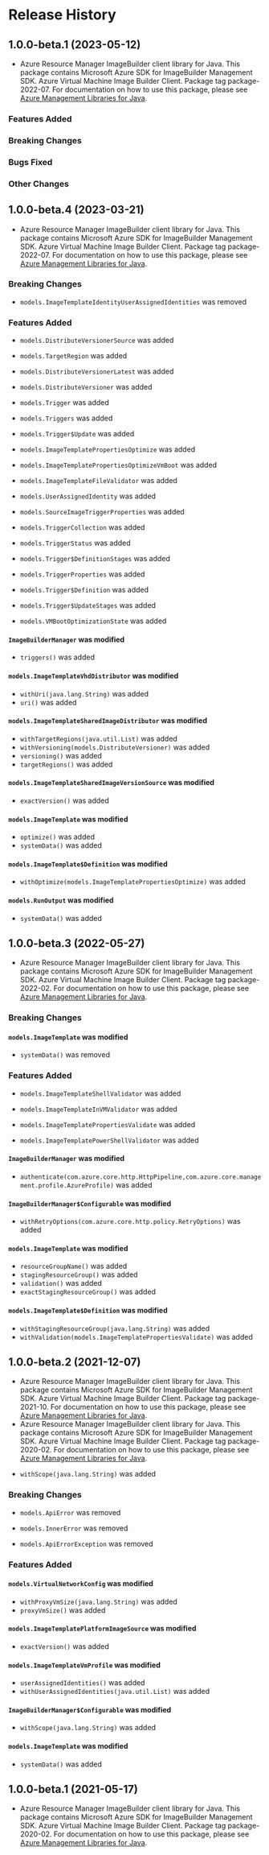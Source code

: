 # Release History

## 1.0.0-beta.1 (2023-05-12)

- Azure Resource Manager ImageBuilder client library for Java. This package contains Microsoft Azure SDK for ImageBuilder Management SDK. Azure Virtual Machine Image Builder Client. Package tag package-2022-07. For documentation on how to use this package, please see [Azure Management Libraries for Java](https://aka.ms/azsdk/java/mgmt).

### Features Added

### Breaking Changes

### Bugs Fixed

### Other Changes

## 1.0.0-beta.4 (2023-03-21)

- Azure Resource Manager ImageBuilder client library for Java. This package contains Microsoft Azure SDK for ImageBuilder Management SDK. Azure Virtual Machine Image Builder Client. Package tag package-2022-07. For documentation on how to use this package, please see [Azure Management Libraries for Java](https://aka.ms/azsdk/java/mgmt).

### Breaking Changes

* `models.ImageTemplateIdentityUserAssignedIdentities` was removed

### Features Added

* `models.DistributeVersionerSource` was added

* `models.TargetRegion` was added

* `models.DistributeVersionerLatest` was added

* `models.DistributeVersioner` was added

* `models.Trigger` was added

* `models.Triggers` was added

* `models.Trigger$Update` was added

* `models.ImageTemplatePropertiesOptimize` was added

* `models.ImageTemplatePropertiesOptimizeVmBoot` was added

* `models.ImageTemplateFileValidator` was added

* `models.UserAssignedIdentity` was added

* `models.SourceImageTriggerProperties` was added

* `models.TriggerCollection` was added

* `models.TriggerStatus` was added

* `models.Trigger$DefinitionStages` was added

* `models.TriggerProperties` was added

* `models.Trigger$Definition` was added

* `models.Trigger$UpdateStages` was added

* `models.VMBootOptimizationState` was added

#### `ImageBuilderManager` was modified

* `triggers()` was added

#### `models.ImageTemplateVhdDistributor` was modified

* `withUri(java.lang.String)` was added
* `uri()` was added

#### `models.ImageTemplateSharedImageDistributor` was modified

* `withTargetRegions(java.util.List)` was added
* `withVersioning(models.DistributeVersioner)` was added
* `versioning()` was added
* `targetRegions()` was added

#### `models.ImageTemplateSharedImageVersionSource` was modified

* `exactVersion()` was added

#### `models.ImageTemplate` was modified

* `optimize()` was added
* `systemData()` was added

#### `models.ImageTemplate$Definition` was modified

* `withOptimize(models.ImageTemplatePropertiesOptimize)` was added

#### `models.RunOutput` was modified

* `systemData()` was added

## 1.0.0-beta.3 (2022-05-27)

- Azure Resource Manager ImageBuilder client library for Java. This package contains Microsoft Azure SDK for ImageBuilder Management SDK. Azure Virtual Machine Image Builder Client. Package tag package-2022-02. For documentation on how to use this package, please see [Azure Management Libraries for Java](https://aka.ms/azsdk/java/mgmt).

### Breaking Changes

#### `models.ImageTemplate` was modified

* `systemData()` was removed

### Features Added

* `models.ImageTemplateShellValidator` was added

* `models.ImageTemplateInVMValidator` was added

* `models.ImageTemplatePropertiesValidate` was added

* `models.ImageTemplatePowerShellValidator` was added

#### `ImageBuilderManager` was modified

* `authenticate(com.azure.core.http.HttpPipeline,com.azure.core.management.profile.AzureProfile)` was added

#### `ImageBuilderManager$Configurable` was modified

* `withRetryOptions(com.azure.core.http.policy.RetryOptions)` was added

#### `models.ImageTemplate` was modified

* `resourceGroupName()` was added
* `stagingResourceGroup()` was added
* `validation()` was added
* `exactStagingResourceGroup()` was added

#### `models.ImageTemplate$Definition` was modified

* `withStagingResourceGroup(java.lang.String)` was added
* `withValidation(models.ImageTemplatePropertiesValidate)` was added

## 1.0.0-beta.2 (2021-12-07)

- Azure Resource Manager ImageBuilder client library for Java. This package contains Microsoft Azure SDK for ImageBuilder Management SDK. Azure Virtual Machine Image Builder Client. Package tag package-2021-10. For documentation on how to use this package, please see [Azure Management Libraries for Java](https://aka.ms/azsdk/java/mgmt).
- Azure Resource Manager ImageBuilder client library for Java. This package contains Microsoft Azure SDK for ImageBuilder Management SDK. Azure Virtual Machine Image Builder Client. Package tag package-2020-02. For documentation on how to use this package, please see [Azure Management Libraries for Java](https://aka.ms/azsdk/java/mgmt).





* `withScope(java.lang.String)` was added

### Breaking Changes

* `models.ApiError` was removed

* `models.InnerError` was removed

* `models.ApiErrorException` was removed

### Features Added

#### `models.VirtualNetworkConfig` was modified

* `withProxyVmSize(java.lang.String)` was added
* `proxyVmSize()` was added

#### `models.ImageTemplatePlatformImageSource` was modified

* `exactVersion()` was added

#### `models.ImageTemplateVmProfile` was modified

* `userAssignedIdentities()` was added
* `withUserAssignedIdentities(java.util.List)` was added

#### `ImageBuilderManager$Configurable` was modified

* `withScope(java.lang.String)` was added

#### `models.ImageTemplate` was modified

* `systemData()` was added

## 1.0.0-beta.1 (2021-05-17)

- Azure Resource Manager ImageBuilder client library for Java. This package contains Microsoft Azure SDK for ImageBuilder Management SDK. Azure Virtual Machine Image Builder Client. Package tag package-2020-02. For documentation on how to use this package, please see [Azure Management Libraries for Java](https://aka.ms/azsdk/java/mgmt).

